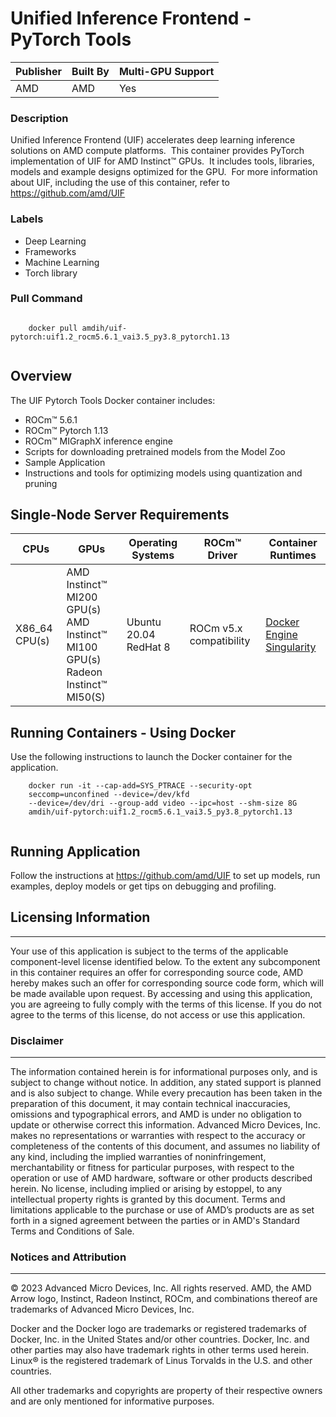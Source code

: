 # Unified Inference Frontend - PyTorch Tools

| Publisher | Built By | Multi-GPU Support |
| --------- | -------- | ----------------- |
| AMD       | AMD      | Yes               |

### Description 
Unified Inference Frontend (UIF) accelerates deep learning inference solutions on AMD compute platforms.  This container provides PyTorch implementation of UIF for AMD Instinct™ GPUs.  It includes tools, libraries, models and example designs optimized for the GPU.  For more information about UIF, including the use of this container, refer to https://github.com/amd/UIF


### Labels
* Deep Learning
* Frameworks
* Machine Learning
* Torch library


### Pull Command

```

    docker pull amdih/uif-pytorch:uif1.2_rocm5.6.1_vai3.5_py3.8_pytorch1.13
    
```

## Overview 

The UIF Pytorch Tools Docker container includes:

* ROCm™ 5.6.1
* ROCm™ Pytorch 1.13
* ROCm™ MIGraphX inference engine
* Scripts for downloading pretrained models from the Model Zoo
* Sample Application
* Instructions and tools for optimizing models using quantization and pruning

## Single-Node Server Requirements

| CPUs | GPUs | Operating Systems | ROCm™ Driver | Container Runtimes |
| -----| ------ | ----------------- | ------------ | ------------------ |
| X86_64 CPU(s) | AMD Instinct™ MI200 GPU(s) <br> AMD Instinct™ MI100 GPU(s) <br> Radeon Instinct™ MI50(S) | Ubuntu 20.04 <br> RedHat 8 | ROCm v5.x compatibility | [Docker Engine](https://docs.docker.com/engine/install/) <br> [Singularity](https://sylabs.io/docs/) |

## Running Containers - Using Docker
Use the following instructions to launch the Docker container for the application. 

```
    docker run -it --cap-add=SYS_PTRACE --security-opt 
    seccomp=unconfined --device=/dev/kfd 
    --device=/dev/dri --group-add video --ipc=host --shm-size 8G 	
    amdih/uif-pytorch:uif1.2_rocm5.6.1_vai3.5_py3.8_pytorch1.13
    
```

## Running Application

Follow the instructions at https://github.com/amd/UIF to set up models, run examples, deploy models or get tips on debugging and profiling.


## Licensing Information
________________________________________
Your use of this application is subject to the terms of the applicable component-level license identified below. To the extent any subcomponent in this container requires an offer for corresponding source code, AMD hereby makes such an offer for corresponding source code form, which will be made available upon request. By accessing and using this application, you are agreeing to fully comply with the terms of this license. If you do not agree to the terms of this license, do not access or use this application.

### Disclaimer
________________________________________
The information contained herein is for informational purposes only, and is subject to change without notice. In addition, any stated support is planned and is also subject to change. While every precaution has been taken in the preparation of this document, it may contain technical inaccuracies, omissions and typographical errors, and AMD is under no obligation to update or otherwise correct this information. Advanced Micro Devices, Inc. makes no representations or warranties with respect to the accuracy or completeness of the contents of this document, and assumes no liability of any kind, including the implied warranties of noninfringement, merchantability or fitness for particular purposes, with respect to the operation or use of AMD hardware, software or other products described herein. No license, including implied or arising by estoppel, to any intellectual property rights is granted by this document. Terms and limitations applicable to the purchase or use of AMD’s products are as set forth in a signed agreement between the parties or in AMD's Standard Terms and Conditions of Sale.
 
### Notices and Attribution
________________________________________
© 2023 Advanced Micro Devices, Inc. All rights reserved. AMD, the AMD Arrow logo, Instinct, Radeon Instinct, ROCm, and combinations thereof are trademarks of Advanced Micro Devices, Inc.

Docker and the Docker logo are trademarks or registered trademarks of Docker, Inc. in the United States and/or other countries. Docker, Inc. and other parties may also have trademark rights in other terms used herein. Linux® is the registered trademark of Linus Torvalds  in the U.S. and other countries.     

All other trademarks and copyrights are property of their respective owners and are only mentioned for informative purposes.    
